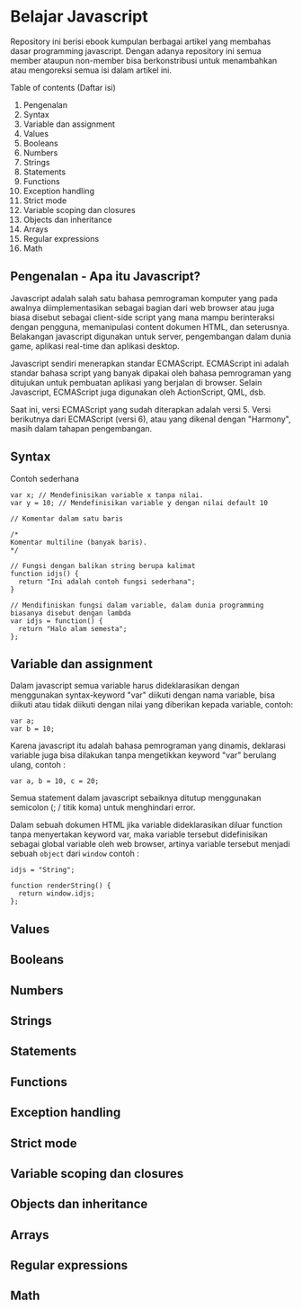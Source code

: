 Belajar Javascript
==================

Repository ini berisi ebook kumpulan berbagai artikel yang membahas dasar programming javascript. Dengan adanya repository ini semua member ataupun non-member bisa berkonstribusi untuk menambahkan atau mengoreksi semua isi dalam artikel ini.

Table of contents (Daftar isi)

1.	Pengenalan
2.	Syntax
3.	Variable dan assignment
4.	Values
5.	Booleans
6.	Numbers
7.	Strings
8.	Statements
9.	Functions
10.	Exception handling
11.	Strict mode
12.	Variable scoping dan closures
13.	Objects dan inheritance
14.	Arrays
15.	Regular expressions
16.	Math

## Pengenalan - Apa itu Javascript?

Javascript adalah salah satu bahasa pemrograman komputer yang pada awalnya diimplementasikan sebagai bagian dari web browser atau juga biasa disebut sebagai client-side script yang mana mampu berinteraksi dengan pengguna, memanipulasi content dokumen HTML, dan seterusnya. Belakangan javascript digunakan untuk server, pengembangan dalam dunia game, aplikasi real-time dan aplikasi desktop.

Javascript sendiri menerapkan standar ECMAScript. ECMAScript ini adalah standar bahasa script yang banyak dipakai oleh bahasa pemrograman yang ditujukan untuk pembuatan aplikasi yang berjalan di browser. Selain Javascript, ECMAScript juga digunakan oleh ActionScript, QML, dsb.

Saat ini, versi ECMAScript yang sudah diterapkan adalah versi 5. Versi berikutnya dari ECMAScript (versi 6), atau yang dikenal dengan "Harmony", masih dalam tahapan pengembangan.

## Syntax

Contoh sederhana

```
var x; // Mendefinisikan variable x tanpa nilai.
var y = 10; // Mendefinisikan variable y dengan nilai default 10

// Komentar dalam satu baris

/*
Komentar multiline (banyak baris).
*/

// Fungsi dengan balikan string berupa kalimat
function idjs() {
  return "Ini adalah contoh fungsi sederhana";
}

// Mendifiniskan fungsi dalam variable, dalam dunia programming biasanya disebut dengan lambda
var idjs = function() {
  return "Halo alam semesta";
};
```

## Variable dan assignment

Dalam javascript semua variable harus dideklarasikan dengan menggunakan syntax-keyword "var" diikuti dengan nama variable, bisa diikuti atau tidak diikuti dengan nilai yang diberikan kepada variable, contoh:

```
var a;
var b = 10;
```

Karena javascript itu adalah bahasa pemrograman yang dinamis, deklarasi variable juga bisa dilakukan tanpa mengetikkan keyword "var" berulang ulang, contoh :

```
var a, b = 10, c = 20;
```

Semua statement dalam javascript sebaiknya ditutup menggunakan semicolon (; / titik koma) untuk menghindari error.

Dalam sebuah dokumen HTML jika variable dideklarasikan diluar function tanpa menyertakan keyword var, maka variable tersebut didefinisikan sebagai global variable oleh web browser, artinya variable tersebut menjadi sebuah ```object``` dari ```window``` contoh :

```
idjs = "String";

function renderString() {
  return window.idjs;
};
```

## Values

## Booleans

## Numbers

## Strings

## Statements

## Functions

## Exception handling

## Strict mode

## Variable scoping dan closures

## Objects dan inheritance

## Arrays

## Regular expressions

## Math
